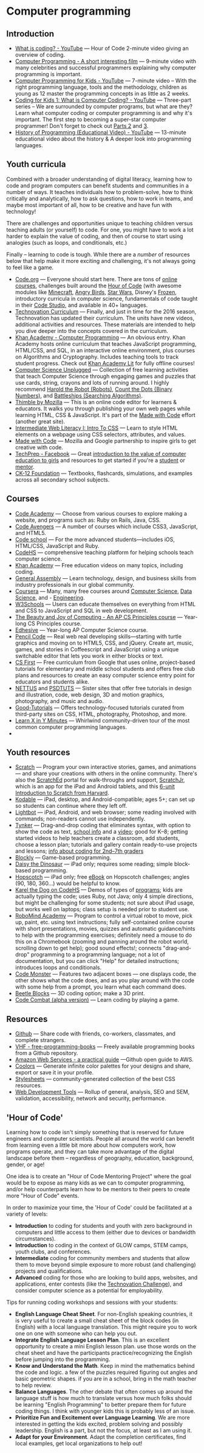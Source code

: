 # Computer programming

## Introduction

- [What is coding? - YouTube](https://www.youtube.com/watch?v=cKhVupvyhKk) — Hour of Code 2-minute video giving an overview of coding.
- [Computer Programming - A short interesting film](https://www.youtube.com/watch?v=OWsyrnOBsJs) — 9-minute video with many celebrities and successful programmers explaining why computer programming is important.
- [Computer Programming for Kids - YouTube](https://www.youtube.com/watch?v=ljmfzjSW1Ew) — 7-minute video – With the right programming language, tools and the methodology, children as young as 12 master the programming concepts in as little as 2 weeks.
- [Coding for Kids 1: What is Computer Coding? - YouTube](https://www.youtube.com/watch?v=THOEQ5soVpY) — Three-part series – We are surrounded by computer programs, but what are they? Learn what computer coding or computer programming is and why it's important. The first step to becoming a super-star computer programmer! Don't forget to check out [Parts 2](https://www.youtube.com/watch?v=Nc31NAujTkA) and [3](https://www.youtube.com/watch?v=xngWoocXYCo).
- [History of Programming (Educational Video) - YouTube](https://www.youtube.com/watch?v=tzUbxALPcyw) — 13-minute educational video about the history & A deeper look into programming languages.

## Youth curricula

Combined with a broader understanding of digital literacy, learning how to code and program computers can benefit students and communities in a number of ways. It teaches individuals how to problem-solve, how to think critically and analytically, how to ask questions, how to work in teams, and maybe most important of all, how to be creative and have fun with technology!

There are challenges and opportunities unique to teaching children versus teaching adults (or yourself) to code. For one, you might have to work a lot harder to explain the value of coding, and then of course to start using analogies (such as loops, and conditionals, etc.)

Finally – learning to code is tough. While there are a _number_ of resources below that help make it more exciting and challenging, it's not always going to feel like a game.

- [Code.org](http://code.org/) — Everyone should start here. There are tons of [online courses](https://code.org/learn/beyond), challenges built around the [Hour of Code](https://code.org/learn) (with awesome modules like [Minecraft](https://code.org/mc), [Angry Birds](http://learn.code.org/hoc/1), [Star Wars](https://code.org/starwars), Disney's [Frozen](https://studio.code.org/s/frozen/stage/1/puzzle/1), introductory curricula in computer science, fundamentals of code taught in their [Code Studio](https://studio.code.org/), and available in 40+ languages.
- [Technovation Curriculum](http://www.technovationchallenge.org/curriculum) — Finally, and just in time for the 2016 season, Technovation has updated their curriculum. The units have new videos, additional activities and resources. These materials are intended to help you dive deeper into the concepts covered in the curriculum.
- [Khan Academy - Computer Programming](https://www.khanacademy.org/computing/computer-programming/programming) — An obvious entry. Khan Academy hosts online curriculum that teaches JavaScript programming, HTML/CSS, and SQL, in an interactive online environment, plus courses on Algorithms and Cryptography. Includes teaching tools to track student progress. Check out [Khan Academy Lit](https://learningequality.org/ka-lite/) for fully offline courses!
- [Computer Science Unplugged](http://csunplugged.org/) — Collection of free learning activities that teach Computer Science through engaging games and puzzles that use cards, string, crayons and lots of running around. I highly recommend [Harold the Robot (Robots)](http://csunplugged.org/harold-the-robot-2/), [Count the Dots {Binary Numbers)](http://csunplugged.org/binary-numbers/), and [Battleships (Searching Algorithms)](http://csunplugged.org/searching-algorithms/).
- [Thimble by Mozilla](https://thimble.mozilla.org/en-US/) — This is an online code editor for learners & educators. It walks you through publishing your own web pages while learning HTML, CSS & JavaScript. It's part of the [Made with Code](https://www.madewithcode.com/) effort (another great site).
- [Intermediate Web Literacy I: Intro To CSS](https://teach.mozilla.org/activities/intermediate-web-lit/) — Learn to style HTML elements on a webpage using CSS selectors, attributes, and values.
- [Made with Code](https://teach.mozilla.org/activities/madewithcode) — Mozilla and Google partnership to inspire girls to get creative with code.
- [TechPrep - Facebook](https://techprep.fb.com/) — Great [introduction to the value of computer education to girls](https://techprep.fb.com/why/) and resources to get started if you're a [student](https://techprep.fb.com/get-started/) or [mentor](https://techprep.fb.com/get-started/).
- [CK-12 Foundation](http://www.ck12.org/) — Textbooks, flashcards, simulations, and examples across all secondary school subjects.

## Courses

- [Code Academy](https://blockly-games.appspot.com/about?lang=en) — Choose from various courses to explore making a website, and programs such as: Ruby on Rails, Java, CSS.
- [Code Avengers](https://www.codeavengers.com/) — A number of courses which include CSS3, JavaScript, and HTML5.
- [Code school](https://www.codeschool.com/) — For the more advanced students—includes iOS, HTML/CSS, JavaScript and Ruby.
- [CodeHS](https://codehs.com/) — comprehensive teaching platform for helping schools teach computer science.
- [Khan Academy](https://www.khanacademy.org/) — Free education videos on many topics, including coding.
- [General Assembly](http://generalassemb.ly/) — Learn technology, design, and business skills from industry professionals in our global community.
- [Coursera](https://www.coursera.org/) — Many, many free courses around [Computer Science](https://www.coursera.org/browse/computer-science?languages=en), [Data Science](https://www.coursera.org/browse/data-science?languages=en), and - [Engineering](https://www.coursera.org/browse/physical-science-and-engineering?languages=en).
- [W3Schools](http://www.w3schools.com/) — Users can educate themselves on everything from HTML and CSS to JavaScript and SQL in web development.
- [The Beauty and Joy of Computing - An AP CS Principles course](http://bjc.berkeley.edu/) — Year-long CS Principles course.
- [Edhesive](https://edhesive.com/) — Year-long AP Computer Science course.
- [Pencil Code](https://pencilcode.net/) — Real web real developing skills—starting with turtle graphics and moving on to HTML5, CSS, and jQuery. Create art, music, games, and stories in Coffeescript and JavaScript using a unique switchable editor that lets you work in either blocks or text.
- [CS First](http://cs-first.com/) — Free curriculum from Google that uses online, project-based tutorials for elementary and middle school students and offers free club plans and resources to create an easy computer science entry point for educators and students alike.
- [NETTUS](http://code.tutsplus.com/) and [PSDTUTS](http://design.tutsplus.com/) — Sister sites that offer free tutorials in design and illustration, code, web design, 3D and motion graphics, photography, and music and audio.
- [Good-Tutorials](http://www.good-tutorials.com/) — Offers technology-focused tutorials curated from third-party sites on CSS, HTML, photography, Photoshop, and more.
- [Learn X in Y Minutes](https://learnxinyminutes.com/) — Whirlwind community-driven tour of the most common computer programming languages.
-

## Youth resources

- [Scratch](https://scratch.mit.edu/) — Program your own interactive stories, games, and animations — and share your creations with others in the online community. There's also the [ScratchEd](http://scratched.gse.harvard.edu/) portal for walk-throughs and support, [ScratchJr](http://www.scratchjr.org/), which is an app for the iPad and Android tablets, and this [6-unit Introduction to Scratch from Harvard](http://scratched.gse.harvard.edu/guide/).
- [Kodable](https://itunes.apple.com/us/app/kodable/id577673067?mt=8) — iPad, desktop, and Android-compatible; ages 5+; can set up so students can continue where they left off.
- [Lightbot](https://itunes.apple.com/us/app/lightbot-one-hour-coding/id873943739) — iPad, Android, and web browser; some reading involved with commands; non-readers cannot use independently.
- [Tynker](http://www.tynker.com/hour-of-code/) — Drag-and-drop coding that eliminates syntax, with option to show the code as text, [school info](http://www.tynker.com/school/) and a [video](http://youtu.be/zK_EWkzmw64); good for K–8; getting started videos to help teachers create a classroom, add students, choose a lesson plan; tutorials and gallery contain ready-to-use projects and lessons; [info about coding for 2nd–7th graders](http://www.tynker.com/blog/articles/teacher-profiles/early-cs-education-in-grades-2-7/)
- [Blockly](https://blockly-games.appspot.com/) — Game-based programming.
- [Daisy the Dinosaur](https://itunes.apple.com/us/app/daisy-the-dinosaur/id490514278?mt=8) — iPad only; requires some reading; simple block-based programming.
- [Hopscotch](https://itunes.apple.com/us/app/hopscotch-coding-for-kids/id617098629) — iPad only; free [eBook](http://www.speedofcreativity.org/2013/11/12/hopscotch-challenges-a-free-curriculum-ebook-for-ipad-coders/) on Hopscotch challenges; angles (90, 180, 360…) would be helpful to know.
- [Karel the Dog on CodeHS](http://code.org/learn/codehs) — Demos of types of [programs](http://codehs.com/demos); kids are actually typing the code; uses Ruby, not Java; only 4 simple directions, but might be challenging for some students; not sure about iPad usage, but works well on laptops; class setup is needed prior to student use.
- [RoboMind Academy](http://www.robomindacademy.com/go/robomind/home) — Program to control a virtual robot to move, pick up, paint, etc. using text instructions; fully self-contained online course with short presentations, movies, quizzes and automatic guidance/hints to help with the programming exercises; definitely need a mouse to do this on a Chromebook (zooming and panning around the robot world, scrolling down to get help); good sound effects!; connects "drag-and-drop" programming to a programming language; not a lot of documentation, but you can click "Help" for detailed instructions; introduces loops and conditionals.
- [Code Monster](http://www.crunchzilla.com/code-monster) — Features two adjacent boxes — one displays code, the other shows what the code does, and as you play around with the code with some help from a prompt, you learn what each command does.
- [Beetle Blocks](http://beetleblocks.com/) — 3D coding option; make a 3D print.
- [Code Combat (alpha version)](https://codecombat.com/) — Learn coding by playing a game.

## Resources

- [Github](http://github.com/) — Share code with friends, co-workers, classmates, and complete strangers.
- [VHF - free-programming-books](https://github.com/vhf/free-programming-books) — Freely available programming books from a Github repository.
- [Amazon Web Services - a practical guide](https://github.com/open-guides/og-aws) —Github open guide to AWS.
- [Coolors](https://coolors.co/) — Generate infinite color palettes for your designs and share, export or save it in your profile.
- [Stylesheets](https://stylesheets.co/) — community-generated collection of the best CSS resources.
- [Web Development Tools](http://uitest.com/en/analysis/) — Rollup of general, analysis, SEO and SEM, validation, accessibility, network and security, performance.

## 'Hour of Code'

Learning how to code isn't simply something that is reserved for future engineers and computer scientists. People all around the world can benefit from learning even a little bit more about how computers work, how programs operate, and they can take more advantage of the digital landscape before them – regardless of geography, education, background, gender, or age!

One idea is to create an "Hour of Code Mentoring Project" where the goal would be to expose as many kids as we can to computer programming, and/or help counterparts learn how to be mentors to their peers to create more "Hour of Code" events.

In order to maximize your time, the 'Hour of Code' could be facilitated at a variety of levels:

- **Introduction** to coding for students and youth with zero background in computers and little access to them (either due to devices or bandwidth circumstances).
- **Introduction** to coding in the context of GLOW camps, STEM camps, youth clubs, and conferences.
- **Intermediate** coding for community members and students that allow them to move beyond simple exposure to more robust (and challenging) projects and qualifications.
- **Advanced** coding for those who are looking to build apps, websites, and applications, enter contests (like the [Technovation Challenge](http://www.technovationchallenge.org/)), and consider computer science as a potential for employability.

Tips for running coding workshops and sessions with your students:

- **English Language Cheat Sheet**. For non-English speaking countries, it is very useful to create a small cheat sheet of the block codes (in English) with a local language translation. This might require you to work one on one with someone who can help you out.
- **Integrate English Language Lesson Plan**. This is an excellent opportunity to create a mini English lesson plan. use those words on the cheat sheet and have the participants practice/recognizing the English before jumping into the programming.
- **Know and Understand the Math**. Keep in mind the mathematics behind the code and logic. a few of the puzzles required figuring out angles and basic geometric shapes. if you are in a school, bring in the math teacher to help review.
- **Balance Languages**. The other debate that often comes up around the language stuff is how much to translate versus how much folks should be learning "English Programming" to better prepare them for future coding things. I think with younger kids this is probably less of an issue.
- **Prioritize Fun and Excitement over Language Learning**. We are more interested in getting the kids excited, problem solving and possibly leadership. English is a part, but not the focus, at least as I am using it.
- **Adapt for your Environment**. Adapt the completion certificates, find local examples, get local organizations to help out!
